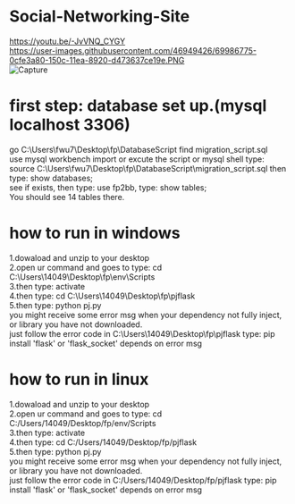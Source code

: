 # Social-Networking-Site<br/>
https://youtu.be/-JvVNQ_CYGY <br/>
https://user-images.githubusercontent.com/46949426/69986775-0cfe3a80-150c-11ea-8920-d473637ce19e.PNG<br/>
![Capture](https://user-images.githubusercontent.com/46949426/69986850-34550780-150c-11ea-93ca-c7a95d53ba97.PNG)<br/>

# first step: database set up.(mysql localhost 3306)<br/>
go C:\Users\fwu7\Desktop\fp\DatabaseScript   find migration_script.sql<br/>
use mysql workbench import or excute the script or mysql shell type: source C:\Users\fwu7\Desktop\fp\DatabaseScript\migration_script.sql
then type: show databases;<br/>
see if exists, then type: use fp2bb, type: show tables;<br/>
You should see 14 tables there.<br/>

# how to run in windows<br/>
1.dowaload and unzip to your desktop<br/>
2.open ur command and goes to type: cd C:\Users\14049\Desktop\fp\env\Scripts<br/>
3.then type: activate<br/>
4.then type: cd C:\Users\14049\Desktop\fp\pjflask<br/>
5.then type: python pj.py<br/>
you might receive some error msg when your dependency not fully inject, or library you have not downloaded.<br/>
just follow the error code in C:\Users\14049\Desktop\fp\pjflask type: pip install 'flask' or 'flask_socket' depends on error msg<br/>

# how to run in linux<br/>
1.dowaload and unzip to your desktop<br/>
2.open ur command and goes to type: cd C:/Users/14049/Desktop/fp/env/Scripts<br/>
3.then type: activate<br/>
4.then type: cd C:/Users/14049/Desktop/fp/pjflask<br/>
5.then type: python pj.py<br/>
you might receive some error msg when your dependency not fully inject, or library you have not downloaded.<br/>
just follow the error code in C:/Users/14049/Desktop/fp/pjflask type: pip install 'flask' or 'flask_socket' depends on error msg<br/>
